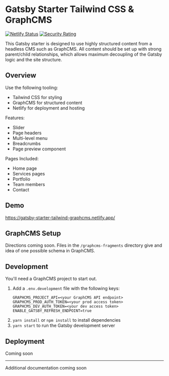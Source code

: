 # Gatsby Starter Tailwind CSS & GraphCMS

[![Netlify Status](https://api.netlify.com/api/v1/badges/5d48637f-254b-4afe-afa9-12e607868e1e/deploy-status)](https://app.netlify.com/sites/gatsby-starter-tailwind-graphcms/deploys) [![Security Rating](https://sonarcloud.io/api/project_badges/measure?project=kylekarpack_gatsby-starter-tailwind-graphcms&metric=security_rating)](https://sonarcloud.io/dashboard?id=kylekarpack_gatsby-starter-tailwind-graphcms)


This Gatsby starter is designed to use highly structured content from a headless CMS such as GraphCMS. All content should be set up with strong parent/child relationships, which allows maximum decoupling of the Gatsby logic and the site structure.

## Overview

Use the following tooling:
- Tailwind CSS for styling
- GraphCMS for structured content
- Netlify for deployment and hosting

Features:
- Slider
- Page headers
- Multi-level menu
- Breadcrumbs
- Page preview component

Pages Included:
- Home page
- Services pages
- Portfolio
- Team members
- Contact

## Demo

https://gatsby-starter-tailwind-graphcms.netlify.app/

## GraphCMS Setup
Directions coming soon. Files in the `/graphcms-fragments` directory give and idea of one possible schema in GraphCMS.

## Development
You'll need a GraphCMS project to start out.
1. Add a `.env.development` file with the following keys:
	```
	GRAPHCMS_PROJECT_API=<your GraphCMS API endpoint>
	GRAPHCMS_PROD_AUTH_TOKEN=<your prod access token>
	GRAPHCMS_DEV_AUTH_TOKEN=<your dev access token>
	ENABLE_GATSBY_REFRESH_ENDPOINT=true
	```
2. `yarn install` or `npm install` to install dependencies
3. `yarn start` to run the Gatsby development server

## Deployment

Coming soon

---

Additional documentation coming soon